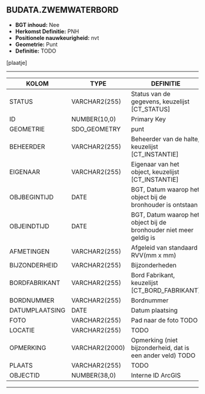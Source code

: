 ﻿## BUDATA.ZWEMWATERBORD


* __BGT inhoud:__ Nee
* __Herkomst Definitie:__ PNH
* __Positionele nauwkeurigheid:__ nvt
* __Geometrie:__ Punt
* __Definitie:__ TODO

[plaatje]

***

|KOLOM                           	|TYPE          	|DEFINITIE|
|------                          	|----          	|-----    |
|STATUS                          	|VARCHAR2(255) 	|Status van de gegevens, keuzelijst [CT_STATUS]|
|ID                              	|NUMBER(10,0)  	|Primary Key|
|GEOMETRIE                       	|SDO_GEOMETRY  	|punt|
|BEHEERDER                       	|VARCHAR2(255) 	|Beheerder van de halte, keuzelijst [CT_INSTANTIE]|
|EIGENAAR                        	|VARCHAR2(255) 	|Eigenaar van het object, keuzelijst [CT_INSTANTIE]|
|OBJBEGINTIJD                    	|DATE          	|BGT, Datum waarop het object bij de bronhouder is ontstaan|
|OBJEINDTIJD                     	|DATE          	|BGT, Datum waarop het object bij de bronhouder niet meer geldig is|
|AFMETINGEN                      	|VARCHAR2(255) 	|Afgeleid van standaard RVV(mm x mm)|
|BIJZONDERHEID                   	|VARCHAR2(255) 	|Bijzonderheden|
|BORDFABRIKANT                   	|VARCHAR2(255) 	|Bord Fabrikant, keuzelijst [CT_BORD_FABRIKANT]|
|BORDNUMMER							|VARCHAR2(255)	|Bordnummer	
|DATUMPLAATSING                  	|DATE          	|Datum plaatsing|
|FOTO                            	|VARCHAR2(255) 	|Pad naar de foto TODO|
|LOCATIE		                  	|VARCHAR2(255) 	|TODO|
|OPMERKING                       	|VARCHAR2(2000)	|Opmerking (niet bijzonderheid, dat is een ander veld) TODO|
|PLAATS			                  	|VARCHAR2(255) 	|TODO|
|OBJECTID                        	|NUMBER(38,0)   |Interne ID ArcGIS|

***

